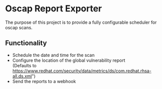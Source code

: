# Oscap Report Exporter
The purpose of this project is to provide a fully configurable scheduler for oscap scans. 

## Functionality
- Schedule the date and time for the scan
- Configure the location of the global vulnerability report  
(Defaults to https://www.redhat.com/security/data/metrics/ds/com.redhat.rhsa-all.ds.xml")
- Send the reports to a webhook
